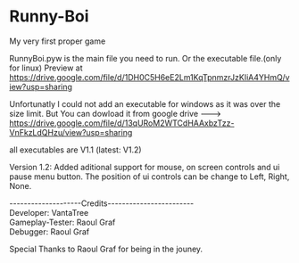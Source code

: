 # Runny-Boi
My very first proper game

RunnyBoi.pyw is the main file you need to run. Or the executable file.(only for linux)
Preview at https://drive.google.com/file/d/1DH0C5H6eE2Lm1KqTpnmzrJzKIiA4YHmQ/view?usp=sharing

Unfortunatly I could not add an executable for windows as it was over the size limit.
But You can dowload it from google drive ---> https://drive.google.com/file/d/13qURoM2WTCdHAAxbzTzz-VnFkzLdQHzu/view?usp=sharing

all executables are V1.1 (latest: V1.2)

Version 1.2:
Added aditional support for mouse, on screen controls and ui pause menu button.
The position of ui controls can be change to Left, Right, None.


--------------------Credits------------------------                                                         
Developer: VantaTree                                                              
Gameplay-Tester:  Raoul Graf                                                                  
Debugger: Raoul Graf                                                                           

Special Thanks to Raoul Graf for being in the jouney.
